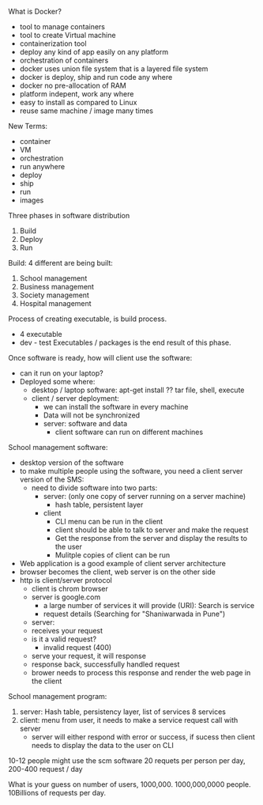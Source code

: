 What is Docker?
- tool to manage containers
- tool to create Virtual machine
- containerization tool
- deploy any kind of app easily on any platform
- orchestration of containers
- docker uses union file system that is a layered file system
- docker is deploy, ship and run code any where
- docker no pre-allocation of RAM
- platform indepent, work any where
- easy to install as compared to Linux
- reuse same machine / image many times

New Terms:
- container
- VM
- orchestration
- run anywhere
- deploy
- ship
- run
- images

Three phases in software distribution

1. Build
2. Deploy
3. Run

Build:
4 different are being built:
1. School management
2. Business management
3. Society management
4. Hospital management

Process of creating executable, is build process.
- 4 executable
- dev - test
Executables / packages is the end result of this phase.

Once software is ready, how will client use the software:
- can it run on your laptop?
- Deployed some where:
  - desktop / laptop software:
    apt-get install ??
    tar file, shell, execute
  - client / server deployment:
    - we can install the software in every machine
    - Data will not be synchronized
    - server: software and data
      - client software can run on different machines

School management software:
- desktop version of the software
- to make multiple people using the software, you need a client server version of the SMS:
  - need to divide software into two parts:
    - server: (only one copy of server running on a server machine)
      - hash table, persistent layer
    - client
      - CLI menu can be run in the client
      - client should be able to talk to server and make the request
      - Get the response from the server and display the results to the user
      - Mulitple copies of client can be run
- Web application is a good example of client server architecture
- browser  becomes the client, web server is on the other side
- http is client/server protocol
   - client is chrom browser
   - server is google.com
     - a large number of services it will provide (URI): Search is service
     - request details (Searching for "Shaniwarwada in Pune")
   - server:
    - receives your request
    - is it a valid request?
      - invalid request (400)
    - serve your request, it will response
    - response back, successfully handled request
    - brower needs to process this response and render the web page in the client

School management program:
1. server: Hash table, persistency layer, list of services 8 services
2. client: menu from user, it needs to make a service request call with server
   - server will either respond with error or success, if sucess then client needs to display the data to the user on CLI

10-12 people might use the scm software
20 requets per person per day, 200-400 request / day

What is your guess on number of users, 1000,000. 1000,000,0000 people. 10Billions of requests per day. 
